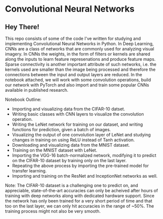 # Convolutional Neural Networks

## Hey There!

This repo consists of some of the code I've written for studying and implementing Convolutional Neural Networks in Python. In Deep Learning, CNNs are a class of networks that are commonly used for analyzing visual imagery. In CNNs the weights, in the form of filters or kernels are shared along the inputs to learn feature represenations and produce feature maps. Sparse connectivity is another important attribute of such networks, i.e. the kernels used are smaller than the image being processed and therefore the connections between the input and output layers are reduced. In the notebook attached, we will work with some convolution operations, build our network with PyTorch and also import and train some popular CNNs available in published research.


Notebook Outline:
- Importing and visualizing data from the CIFAR-10 datset.
- Writing basic classes with CNN layers to visualize the convolution operation.
- Writing the LeNet network for training on our dataset, and writing functions for prediction, given a batch of images.
- Visualizing the output of one convolution layer of LeNet and studying changes in training on using ReLU instead of Tanh activation.
- Downloading and visualizing data from the MNIST dataset.
- Training on the MNIST dataset with LeNet.
- Importing the VGG-16 batch-normalized network, modifying it to predict on the CIFAR-10 dataset by training only on the last layer.
- Repeating the above process by importing the pre-trained model for transfer learning.
- Importing and training on the ResNet and InceptionNet networks as well.

Note: The CIFAR-10 dataset is a challenging one to predict on, and appreciable, state-of-the-art accuracies can only be acheived after hours of training with deep networks along with dedicated hardware support. Since the network has only been trained for a very short period of time and that too on the last layer, we can only hit accuracies in the range of ~50%. The training process might not also be very smooth.
